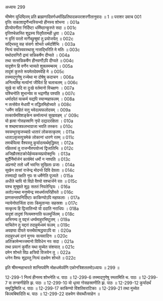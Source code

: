 अध्यायः 299

भीष्मेण युधिष्ठिरम् प्रति ब्राह्मणादिवर्णधर्मादिप्रतिपादकपराशरगीतानुवादः ॥ 1 ॥
पराशर उवाच 	001  
वृत्तिः सकाशाद्वर्णेभ्यस्त्रिभ्यो हीनस्य शोभना ।	001a  
प्रीत्योपनीता निर्दिष्टा धर्मिष्ठान्कुरुते सदा ॥	001c  
वृत्तिश्चेन्नास्ति शूद्रस्य पितृपैतामही ध्रुवा ।	002a  
न वृत्तिं परतो मार्गेच्छुश्रूषां तु प्रयोजयेत् ॥	002c  
सद्भिस्तु सह संसर्गः शोभते धर्मदर्शिभिः ।	003a  
नित्यं सर्वास्ववस्थासु नासद्भिरिति मे मतिः ॥	003c  
यथोदयगिरौ द्रव्यं सन्निकर्षेण दीप्यते ।	004a  
तथा सत्सन्निकर्षेण हीनवर्णोऽपि दीप्यते ॥	004c  
यादृशेन हि वर्णेन भाव्यते शुक्लमम्बरम् ।	005a  
तादृशं कुरुते रूपमेतदेवमवेहि मे ॥	005c  
तस्माद्गुणेषु रज्येथा मा दोषेषु कदाचन ।	006a  
अनित्यमिह मर्त्यानां जीवितं हि चलाचलम् ॥	006c  
सुखे वा यदि वा दुःखे वर्तमानो विचक्षणः ।	007a  
यश्चिनोति शुभान्येव स भद्राणीह पश्यति ॥	007c  
धर्मादपेतं यत्कर्म यद्यपि स्यान्महाफलम् ।	008a  
न तत्सेवेत मेधावी न तद्धितमिहोच्यते ॥	008c  
\'धर्मेण सहितं यत्तु भवेदल्पफलोदयम् ।	009a  
तत्कार्यमविशङ्केन कर्मात्यन्तं सुखावहम् ॥\'	009c  
यो हृत्वा गोसहस्राणि नृपो दद्यादरक्षिता ।	010a  
स शब्दमात्रफलभाग्राजा भवति तस्करः ॥	010c  
स्वयम्भूरसृजच्चाग्रे धातारं लोकसत्कृतम् ।	011a  
धाताऽसृजत्पुत्रमेकं लोकानां धारणे रतम् ॥	011c  
तमर्चयित्वा वैश्यस्तु कुर्यादत्यर्थमृद्धिमत् ।	012a  
रक्षितव्यं तु राजन्यैरुपयोज्यं द्विजातिभिः ॥	012c  
अजिह्मैरशठक्रोधैर्हव्यकव्यप्रयोक्तृभिः ।	013a  
शूर्दैर्निर्मार्जनं कार्यमेवं धर्मो न नश्यति ॥	013c  
अप्रनष्टे ततो धर्मे भवन्ति सुखिताः प्रजाः ।	014a  
सुखेन तासां राजेन्द्र मोदन्ते दिवि देवताः ॥	014c  
तस्माद्यो रक्षति नृपः स धर्मेणेति पूज्यते ।	015a  
अधीते चापि यो विप्रो वैश्यो यश्चार्जने रतः ॥	015c  
यश्च शुश्रूषते शूद्रः सततं नियतेन्द्रियः ।	016a  
अतोऽन्यथा मनुष्येन्द्र स्वधर्मात्परिहीयते ॥	016c  
प्राणसन्तापनिर्दिष्टाः काकिण्योऽपि महाफलाः ।	017a  
न्यायेनोपार्जिता दत्ताः किमुतान्याः सहस्रशः ॥	017c  
सत्कृत्य हि द्विजातिभ्यो यो ददाति नराधिपः ।	018a  
यादृशं तादृशं नित्यमश्नाति फलमूर्जितम् ॥	018c  
अभिगम्य तु यद्दत्तं धर्म्यमाहुरभिष्टुतम् ।	019a  
याचितेन तु यद्दत्तं तदाहुर्मध्यमं फलम् ॥	019c  
अवज्ञया दीयते यत्तथैवाश्रद्धयाऽपि वा ।	020a  
तदाहुरधमं दानं मुनयः सत्यवादिनः ॥	020c  
अतिक्रामेन्मज्जमानो विविधेन नरः सदा ।	021a  
तथा प्रयत्नं कुर्वीत यथा मुच्येत संशयात् ॥	021c  
दमेन शोभते विप्रः क्षत्रियो विजयेन तु ।	022a  
धनेन वैश्यः शूद्रस्तु नित्यं दाक्ष्येण शोभते ॥ 	022c  

इति श्रीमन्महाभारते शान्तिपर्वणि मोक्षधर्मपर्वणि एकोनत्रिशततमोऽध्यायः ॥ 299 ॥

12-299-1 नित्यं हीनस्य शोभनेति ध. पाठः ॥ 12-299-6 तस्माद्गुणेषु रमतामिति थ. पाठः ॥ 12-299-7 स तन्त्राणीहेति झ. पाठः ॥ 12-299-10 यो धृत्वा गोसहस्राणीति झ. पाठः ॥ 12-299-12 कुर्यादर्थं समृद्धिष्विति ध. पाठः ॥ 12-299-17 काकिण्यो विंशतिवराटिकाः ॥ 12-299-21 तथा मुच्येत किल्वबिषादिति थ. पाठः ॥ 12-299-22 दाक्ष्येण सेवार्थोत्साहेन ॥
